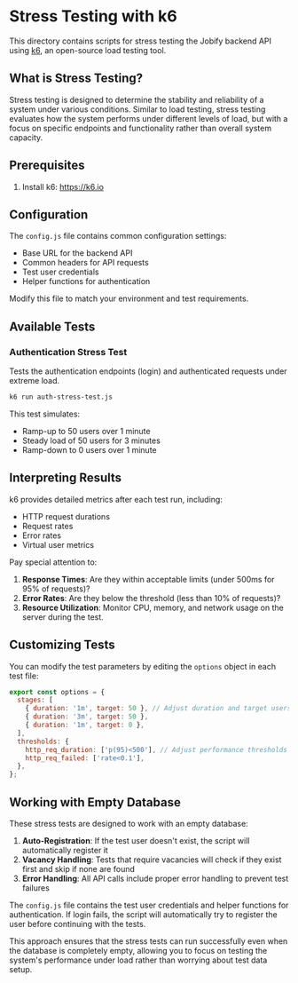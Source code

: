 # Stress Testing with k6

This directory contains scripts for stress testing the Jobify backend API using [k6](https://k6.io/), an open-source load testing tool.

## What is Stress Testing?

Stress testing is designed to determine the stability and reliability of a system under various conditions. Similar to load testing, stress testing evaluates how the system performs under different levels of load, but with a focus on specific endpoints and functionality rather than overall system capacity.

## Prerequisites

1. Install k6: https://k6.io

## Configuration

The `config.js` file contains common configuration settings:
- Base URL for the backend API
- Common headers for API requests
- Test user credentials
- Helper functions for authentication

Modify this file to match your environment and test requirements.

## Available Tests

### Authentication Stress Test

Tests the authentication endpoints (login) and authenticated requests under extreme load.

```bash
k6 run auth-stress-test.js
```

This test simulates:
- Ramp-up to 50 users over 1 minute
- Steady load of 50 users for 3 minutes
- Ramp-down to 0 users over 1 minute

## Interpreting Results

k6 provides detailed metrics after each test run, including:
- HTTP request durations
- Request rates
- Error rates
- Virtual user metrics

Pay special attention to:
1. **Response Times**: Are they within acceptable limits (under 500ms for 95% of requests)?
2. **Error Rates**: Are they below the threshold (less than 10% of requests)?
3. **Resource Utilization**: Monitor CPU, memory, and network usage on the server during the test.

## Customizing Tests

You can modify the test parameters by editing the `options` object in each test file:

```javascript
export const options = {
  stages: [
    { duration: '1m', target: 50 }, // Adjust duration and target users
    { duration: '3m', target: 50 },
    { duration: '1m', target: 0 },
  ],
  thresholds: {
    http_req_duration: ['p(95)<500'], // Adjust performance thresholds
    http_req_failed: ['rate<0.1'],
  },
};
```

## Working with Empty Database

These stress tests are designed to work with an empty database:

1. **Auto-Registration**: If the test user doesn't exist, the script will automatically register it
2. **Vacancy Handling**: Tests that require vacancies will check if they exist first and skip if none are found
3. **Error Handling**: All API calls include proper error handling to prevent test failures

The `config.js` file contains the test user credentials and helper functions for authentication. If login fails, the script will automatically try to register the user before continuing with the tests.

This approach ensures that the stress tests can run successfully even when the database is completely empty, allowing you to focus on testing the system's performance under load rather than worrying about test data setup.
